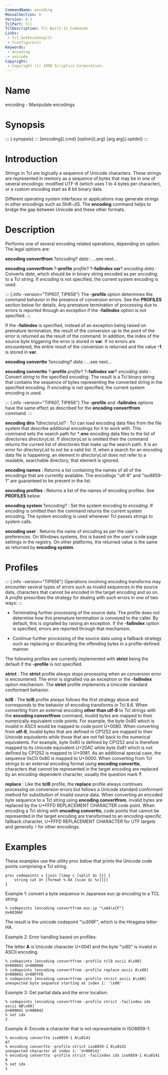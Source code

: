 ```yaml
---
CommandName: encoding
ManualSection: n
Version: 8.1
TclPart: Tcl
TclDescription: Tcl Built-In Commands
Links:
 - Tcl_GetEncoding(3)
 - fconfigure(n)
Keywords:
 - encoding
 - unicode
Copyright:
 - Copyright (c) 1998 Scriptics Corporation.
---
```


# Name

encoding - Manipulate encodings

# Synopsis

::: {.synopsis} :::
[encoding]{.cmd} [option]{.arg} [arg arg]{.optdot}
:::

# Introduction

Strings in Tcl are logically a sequence of Unicode characters. These strings are represented in memory as a sequence of bytes that may be in one of several encodings: modified UTF-8 (which uses 1 to 4 bytes per character), or a custom encoding start as 8 bit binary data.

Different operating system interfaces or applications may generate strings in other encodings such as Shift-JIS.  The **encoding** command helps to bridge the gap between Unicode and these other formats.

# Description

Performs one of several encoding related operations, depending on *option*.  The legal *option*s are:

**encoding convertfrom** ?*encoding*? *data*
: ...see next...

**encoding convertfrom** ?**-profile** *profile*? ?**-failindex var**? *encoding data*
: Converts *data*, which should be in binary string encoded as per *encoding*, to a Tcl string. If *encoding* is not specified, the current system encoding is used.


::: {.info -version="TIP607, TIP656"}
The **-profile** option determines the command behavior in the presence of conversion errors. See the **PROFILES** section below for details. Any premature termination of processing due to errors is reported through an exception if the **-failindex** option is not specified.
:::

If the **-failindex** is specified, instead of an exception being raised on premature termination, the result of the conversion up to the point of the error is returned as the result of the command. In addition, the index of the source byte triggering the error is stored in **var**. If no errors are encountered, the entire result of the conversion is returned and the value **-1** is stored in **var**.

**encoding convertto** ?*encoding*? *data*
: ...see next...

**encoding convertto** ?**-profile** *profile*? ?**-failindex var**? *encoding data*
: Convert *string* to the specified *encoding*. The result is a Tcl binary string that contains the sequence of bytes representing the converted string in the specified encoding. If *encoding* is not specified, the current system encoding is used.


::: {.info -version="TIP607, TIP656"}
The **-profile** and **-failindex** options have the same effect as described for the **encoding convertfrom** command.
:::

**encoding dirs** ?*directoryList*?
: Tcl can load encoding data files from the file system that describe additional encodings for it to work with. This command sets the search path for ***.enc** encoding data files to the list of directories *directoryList*. If *directoryList* is omitted then the command returns the current list of directories that make up the search path. It is an error for *directoryList* to not be a valid list. If, when a search for an encoding data file is happening, an element in *directoryList* does not refer to a readable, searchable directory, that element is ignored.

**encoding names**
: Returns a list containing the names of all of the encodings that are currently available. The encodings "utf-8" and "iso8859-1" are guaranteed to be present in the list.

**encoding profiles**
: Returns a list of the names of encoding profiles. See **PROFILES** below.

**encoding system** ?*encoding*?
: Set the system encoding to *encoding*. If *encoding* is omitted then the command returns the current system encoding.  The system encoding is used whenever Tcl passes strings to system calls.

**encoding user**
: Returns the name of encoding as per the user's preferences. On Windows systems, this is based on the user's code page settings in the registry. On other platforms, the returned value is the same as returned by **encoding system**.


# Profiles

::: {.info -version="TIP656"}
Operations involving encoding transforms may encounter several types of errors such as invalid sequences in the source data, characters that cannot be encoded in the target encoding and so on. A *profile* prescribes the strategy for dealing with such errors in one of two ways:
:::

- Terminating further processing of the source data. The profile does not determine how this premature termination is conveyed to the caller. By default, this is signalled by raising an exception. If the **-failindex** option is specified, errors are reported through that mechanism.

- Continue further processing of the source data using a fallback strategy such as replacing or discarding the offending bytes in a profile-defined manner.


The following profiles are currently implemented with **strict** being the default if the **-profile** is not specified.

**strict**
: The **strict** profile always stops processing when an conversion error is encountered. The error is signalled via an exception or the **-failindex** option mechanism. The **strict** profile implements a Unicode standard conformant behavior.

**tcl8**
: The **tcl8** profile always follows the first strategy above and corresponds to the behavior of encoding transforms in Tcl 8.6. When converting from an external encoding **other than utf-8** to Tcl strings with the **encoding convertfrom** command, invalid bytes are mapped to their numerically equivalent code points. For example, the byte 0x80 which is invalid in ASCII would be mapped to code point U+0080. When converting from **utf-8**, invalid bytes that are defined in CP1252 are mapped to their Unicode equivalents while those that are not fall back to the numerical equivalents. For example, byte 0x80 is defined by CP1252 and is therefore mapped to its Unicode equivalent U+20AC while byte 0x81 which is not defined by CP1252 is mapped to U+0081. As an additional special case, the sequence 0xC0 0x80 is mapped to U+0000.  When converting from Tcl strings to an external encoding format using **encoding convertto**, characters that cannot be represented in the target encoding are replaced by an encoding-dependent character, usually the question mark **?**.

**replace**
: Like the **tcl8** profile, the **replace** profile always continues processing on conversion errors but follows a Unicode standard conformant method for substitution of invalid source data.  When converting an encoded byte sequence to a Tcl string using **encoding convertfrom**, invalid bytes are replaced by the U+FFFD REPLACEMENT CHARACTER code point.  When encoding a Tcl string with **encoding convertto**, code points that cannot be represented in the target encoding are transformed to an encoding-specific fallback character, U+FFFD REPLACEMENT CHARACTER for UTF targets and generally `?` for other encodings.


# Examples

These examples use the utility proc below that prints the Unicode code points comprising a Tcl string.

```
proc codepoints s {join [lmap c [split $s {}] {
    string cat U+ [format %.6X [scan $c %c]]}]
}
```

Example 1: convert a byte sequence in Japanese euc-jp encoding to a TCL string:

```
% codepoints [encoding convertfrom euc-jp "\xA4\xCF"]
U+00306F
```

The result is the unicode codepoint "\u306F", which is the Hiragana letter HA.

Example 2: Error handling based on profiles:

The letter **A** is Unicode character U+0041 and the byte "\x80" is invalid in ASCII encoding.

```
% codepoints [encoding convertfrom -profile tcl8 ascii A\x80]
U+000041 U+000080
% codepoints [encoding convertfrom -profile replace ascii A\x80]
U+000041 U+00FFFD
% codepoints [encoding convertfrom -profile strict ascii A\x80]
unexpected byte sequence starting at index 1: '\x80'
```

Example 3: Get partial data and the error location:

```
% codepoints [encoding convertfrom -profile strict -failindex idx ascii AB\x80]
U+000041 U+000042
% set idx
2
```

Example 4: Encode a character that is not representable in ISO8859-1:

```
% encoding convertto iso8859-1 A\u0141
A?
% encoding convertto -profile strict iso8859-1 A\u0141
unexpected character at index 1: 'U+000141'
% encoding convertto -profile strict -failindex idx iso8859-1 A\u0141
A
% set idx
1
```

